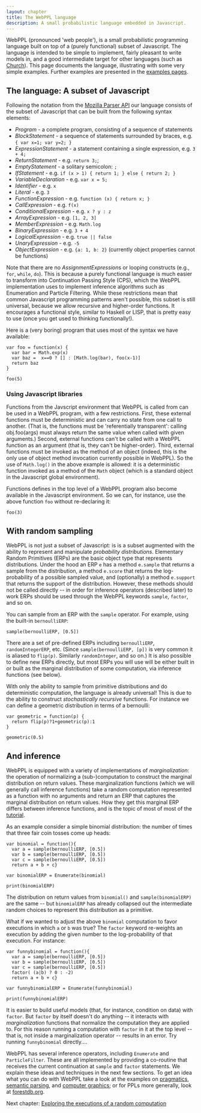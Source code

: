 ```yaml
---
layout: chapter
title: The WebPPL language
description: A small probabilistic language embedded in Javascript.
---
```



WebPPL (pronounced 'web people'), is a small probabilistic programming language built on top of a (purely functional) subset of Javascript. 
The language is intended to be simple to implement, fairly pleasant to write models in, and a good intermediate target for other languages (such as [Church](https://probmods.org)).
This page documents the language, illustrating with some very simple examples. Further examples are presented in the [examples pages](../index.html#examples).

## The language: A subset of Javascript

Following the notation from the [Mozilla Parser API](https://developer.mozilla.org/en-US/docs/Mozilla/Projects/SpiderMonkey/Parser_API) our language consists of the subset of Javascript that can be built from the following syntax elements:

- *Program* - a complete program, consisting of a sequence of statements
- *BlockStatement* - a sequence of statements surrounded by braces, e.g. `{ var x=1; var y=2; }`
- *ExpressionStatement* - a statement containing a single expression, e.g. `3 + 4;`
- *ReturnStatement* - e.g. `return 3;`;
- *EmptyStatement* - a solitary semicolon: `;`
- *IfStatement* - e.g. `if (x > 1) { return 1; } else { return 2; }`
- *VariableDeclaration* - e.g. `var x = 5;`
- *Identifier* - e.g. `x`
- *Literal* - e.g. `3`
- *FunctionExpression* - e.g. `function (x) { return x; }`
- *CallExpression* - e.g. `f(x)`
- *ConditionalExpression* - e.g. `x ? y : z`
- *ArrayExpression* - e.g. `[1, 2, 3]`
- *MemberExpression* - e.g. `Math.log`
- *BinaryExpression* - e.g. `3 + 4`
- *LogicalExpression* - e.g. `true || false`
- *UnaryExpression* - e.g. `-5`
- *ObjectExpression* - e.g. `{a: 1, b: 2}` (currently object properties cannot be functions)

Note that there are no *AssignmentExpression*s or looping constructs (e.g., `for`, `while`, `do`). This is because a purely functional language is much easier to transform into Continuation Passing Style (CPS), which the WebPPL implementation uses to implement inference algorithms such as Enumeration and Particle Filtering.
While these restrictions mean that common Javascript programming patterns aren't possible, this subset is still universal, because we allow recursive and higher-order functions. It encourages a functional style, similar to Haskell or LISP, that is pretty easy to use (once you get used to thinking functionally!).

Here is a (very boring) program that uses most of the syntax we have available:

~~~~
var foo = function(x) {
  var bar = Math.exp(x)
  var baz =  x==0 ? [] : [Math.log(bar), foo(x-1)]
  return baz
}

foo(5) 
~~~~

### Using Javascript libraries

Functions from the Javscript environment that WebPPL is called from can be used in a WebPPL program, with a few restrictions. First, these external functions must be deterministic and can carry no state from one call to another. (That is, the functions must be 'referentially transparent': calling obj.foo(args) must always return the same value when called with given arguments.) Second, external functions can't be called with a WebPPL function as an argument (that is, they can't be higher-order). Third, external functions must be invoked as the method of an object (indeed, this is the only use of object method invocation currently possible in WebPPL). So the use of `Math.log()` in the above example is allowed: it is a deterministic function invoked as a method of the `Math` object (which is a standard object in the Javascript global environment).

Functions defines in the top level of a WebPPL program also become available in the Javascript environment. So we can, for instance, use the above function `foo` without re-declaring it:

~~~
foo(3)
~~~


## With random sampling

WebPPL is not just a subset of Javascript: is is a subset augmented with the ability to represent and manipulate *probability distributions*. Elementary Random Primitives (ERPs) are the basic object type that represents distributions. Under the hood an ERP `e` has a method `e.sample` that returns a sample from the distribution, a method `e.score` that returns the log-probability of a possible sampled value, and (optionally) a method `e.support` that returns the support of the distribution. However, these methods should not be called directly -- in order for inference operators (described later) to work ERPs should be used through the WebPPL keywords `sample`, `factor`, and so on. 

You can sample from an ERP with the `sample` operator. For example, using the built-in `bernoulliERP`:

~~~~
sample(bernoulliERP, [0.5])
~~~~

There are a set of pre-defined ERPs including `bernoulliERP`, `randomIntegerERP`, etc. (Since `sample(bernoulliERP, [p])` is very common it is aliased to `flip(p)`. Similarly `randomInteger`, and so on.) It is also possible to define new ERPs directly, but most ERPs you will use will be either built in or built as the marginal distribution of some computation, via inference functions (see below).

With only the ability to sample from primitive distributions and do deterministic computation, the language is already universal! This is due to the ability to construct *stochastically recursive* functions. For instance we can define a geometric distribution in terms of a bernoulli:

~~~
var geometric = function(p) {
  return flip(p)?1+geometric(p):1
}

geometric(0.5)
~~~


## And inference

WebPPL is equipped with a variety of implementations of *marginalization*: the operation of normalizing a (sub-)computation to construct the marginal distribution on return values. These marginalization functions (which we will generally call inference functions) take a random computation represented as a function with no arguments and return an ERP that captures the marginal distribution on return values. How they get this marginal ERP differs between inference functions, and is the topic of most of most of the [tutorial](../index.html).

As an example consider a simple binomial distribution: the number of times that three fair coin tosses come up heads:

~~~
var binomial = function(){
  var a = sample(bernoulliERP, [0.5])
  var b = sample(bernoulliERP, [0.5])
  var c = sample(bernoulliERP, [0.5])
  return a + b + c}

var binomialERP = Enumerate(binomial)

print(binomialERP)
~~~

The distribution on return values from `binomial()` and `sample(binomialERP)` are the same -- but `binomialERP` has already collapsed out the intermediate random choices to represent this distribution as a primitive.

What if we wanted to adjust the above `binomial` computation to favor executions in which `a` or `b` was true? The `factor` keyword re-weights an execution by adding the given number to the log-probability of that execution. For instance:

~~~
var funnybinomial = function(){
  var a = sample(bernoulliERP, [0.5])
  var b = sample(bernoulliERP, [0.5])
  var c = sample(bernoulliERP, [0.5])
  factor( (a|b) ? 0 : -2)
  return a + b + c}

var funnybinomialERP = Enumerate(funnybinomial)

print(funnybinomialERP)
~~~

It is easier to build useful models (that, for instance, condition on data) with `factor`. But `factor` by itself doesn't do anything -- it interacts with *marginalization* functions that normalize the computation they are applied to. For this reason running a computation with `factor` in it at the top level -- that is, not inside a marginalization operator -- results in an error. Try running `funnybinomial` directly....

WebPPL has several inference operators, including `Enumerate` and `ParticleFilter`. These are all implemented by providing a co-routine that receives the current continuation at `sample` and `factor` statements. We explain these ideas and techniques in the next few sections. To get an idea what you can do with WebPPL take a look at the examples on [pragmatics](pragmatics.html), [semantic parsing](semanticparsing.html), and [computer graphics](vision.html); or for PPLs more generally, look at [forestdb.org](http://forestdb.org).

Next chapter: [Exploring the executions of a random computation](/chapters/03-enumeration.html)
